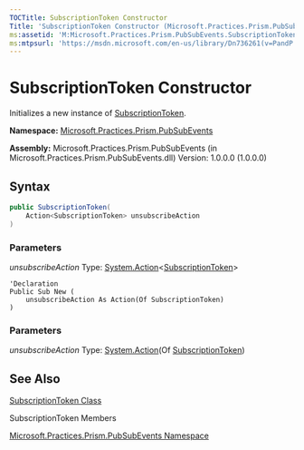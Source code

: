 ```yaml
---
TOCTitle: SubscriptionToken Constructor
Title: 'SubscriptionToken Constructor (Microsoft.Practices.Prism.PubSubEvents)'
ms:assetid: 'M:Microsoft.Practices.Prism.PubSubEvents.SubscriptionToken.\#ctor(System.Action{Microsoft.Practices.Prism.PubSubEvents.SubscriptionToken})'
ms:mtpsurl: 'https://msdn.microsoft.com/en-us/library/Dn736261(v=PandP.50)'
---
```


# SubscriptionToken Constructor

Initializes a new instance of [SubscriptionToken](https://msdn.microsoft.com/en-us/library/microsoft.practices.prism.pubsubevents.subscriptiontoken).

**Namespace:** [Microsoft.Practices.Prism.PubSubEvents](https://msdn.microsoft.com/en-us/library/microsoft.practices.prism.pubsubevents)

**Assembly:** Microsoft.Practices.Prism.PubSubEvents (in Microsoft.Practices.Prism.PubSubEvents.dll) Version: 1.0.0.0 (1.0.0.0)

## Syntax

```C#
public SubscriptionToken(
	Action<SubscriptionToken> unsubscribeAction
)
```

### Parameters

*unsubscribeAction* 
Type: [System.Action](http://msdn.microsoft.com/en-us/library/018hxwa8)<[SubscriptionToken](https://msdn.microsoft.com/en-us/library/microsoft.practices.prism.pubsubevents.subscriptiontoken)>

```VB
'Declaration
Public Sub New ( 
	unsubscribeAction As Action(Of SubscriptionToken)
)
```
### Parameters

*unsubscribeAction*
Type: [System.Action](http://msdn.microsoft.com/en-us/library/018hxwa8)(Of [SubscriptionToken](https://msdn.microsoft.com/en-us/library/microsoft.practices.prism.pubsubevents.subscriptiontoken))

## See Also

[SubscriptionToken Class](https://msdn.microsoft.com/en-us/library/microsoft.practices.prism.pubsubevents.subscriptiontoken)

SubscriptionToken Members

[Microsoft.Practices.Prism.PubSubEvents Namespace](https://msdn.microsoft.com/en-us/library/microsoft.practices.prism.pubsubevents)
